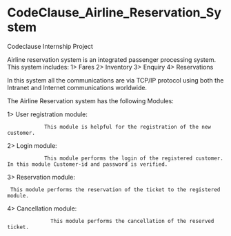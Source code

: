 # CodeClause_Airline_Reservation_System
Codeclause Internship Project

Airline reservation system is an integrated passenger processing system. This system includes:
1>	Fares
2>	Inventory
3>	Enquiry
4>	Reservations

In this system all the communications are via TCP/IP protocol using both the Intranet and Internet communications worldwide.

  The Airline Reservation system has the following Modules:

1>	User registration module:

                This module is helpful for the registration of the new customer.

2>	Login module:

                This module performs the login of the registered customer. In this module Customer-id and password is verified.

3>	Reservation module:

     This module performs the reservation of the ticket to the registered module.
    
4>	Cancellation module:

                  This module performs the cancellation of the reserved ticket.        

 




